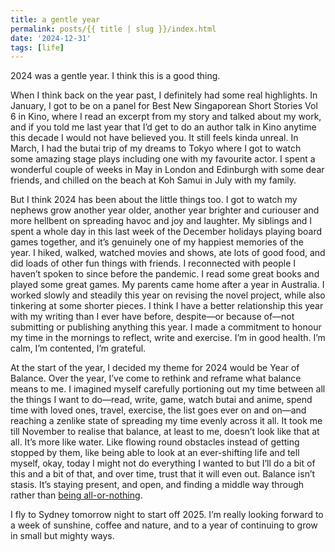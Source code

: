 ```yaml
---
title: a gentle year
permalink: posts/{{ title | slug }}/index.html
date: '2024-12-31'
tags: [life]
---
```


2024 was a gentle year. I think this is a good thing.

When I think back on the year past, I definitely had some real highlights. In January, I got to be on a panel for Best New Singaporean Short Stories Vol 6 in Kino, where I read an excerpt from my story and talked about my work, and if you told me last year that I’d get to do an author talk in Kino anytime this decade I would not have believed you. It still feels kinda unreal. In March, I had the butai trip of my dreams to Tokyo where I got to watch some amazing stage plays including one with my favourite actor. I spent a wonderful couple of weeks in May in London and Edinburgh with some dear friends, and chilled on the beach at Koh Samui in July with my family. 

But I think 2024 has been about the little things too. I got to watch my nephews grow another year older, another year brighter and curiouser and more hellbent on spreading havoc and joy and laughter. My siblings and I spent a whole day in this last week of the December holidays playing board games together, and it’s genuinely one of my happiest memories of the year. I hiked, walked, watched movies and shows, ate lots of good food, and did loads of other fun things with friends. I reconnected with people I haven’t spoken to since before the pandemic. I read some great books and played some great games. My parents came home after a year in Australia. I worked slowly and steadily this year on revising the novel project, while also tinkering at some shorter pieces. I think I have a better relationship this year with my writing than I ever have before, despite—or because of—not submitting or publishing anything this year. I made a commitment to honour my time in the mornings to reflect, write and exercise. I’m in good health. I’m calm, I’m contented, I’m grateful. 

At the start of the year, I decided my theme for 2024 would be Year of Balance. Over the year, I’ve come to rethink and reframe what balance means to me. I imagined myself carefully portioning out my time between all the things I want to do—read, write, game, watch butai and anime, spend time with loved ones, travel, exercise, the list goes ever on and on—and reaching a zenlike state of spreading my time evenly across it all. It took me till November to realise that balance, at least to me, doesn’t look like that at all. It’s more like water. Like flowing round obstacles instead of getting stopped by them, like being able to look at an ever-shifting life and tell myself, okay, today I might not do everything I wanted to but I’ll do a bit of this and a bit of that, and over time, trust that it will even out. Balance isn’t stasis. It’s staying present, and open, and finding a middle way through rather than [being all-or-nothing](https://chencuifen.com/posts/routine/).

I fly to Sydney tomorrow night to start off 2025. I’m really looking forward to a week of sunshine, coffee and nature, and to a year of continuing to grow in small but mighty ways.